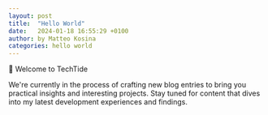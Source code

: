 ```yaml
---
layout: post
title:  "Hello World"
date:   2024-01-18 16:55:29 +0100
author: by Matteo Kosina
categories: hello world
---
```

🚀 Welcome to TechTide

We're currently in the process of crafting new blog entries to bring you practical insights and interesting projects. Stay tuned for content that dives into my latest development experiences and findings.